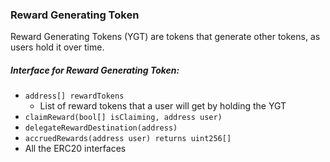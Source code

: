 ### Reward Generating Token
Reward Generating Tokens (YGT) are tokens that generate other tokens, as users hold it over time.

##### Interface for Reward Generating Token:
* `address[] rewardTokens`
  * List of reward tokens that a user will get by holding the YGT
* `claimReward(bool[] isClaiming, address user)`
* `delegateRewardDestination(address)`
* `accruedRewards(address user) returns uint256[]`
* All the ERC20 interfaces
